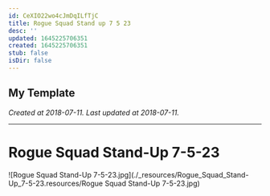 ```yaml
---
id: CeXIO22wo4cJmDqILfTjC
title: Rogue Squad Stand up 7 5 23
desc: ''
updated: 1645225706351
created: 1645225706351
stub: false
isDir: false
---
```

My Template
---

_Created at 2018-07-11._
_Last updated at 2018-07-11._




---

# Rogue Squad Stand-Up 7-5-23


![Rogue Squad Stand-Up 7-5-23.jpg](./_resources/Rogue_Squad_Stand-Up_7-5-23.resources/Rogue Squad Stand-Up 7-5-23.jpg)

